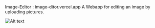 Image-Editor : image-ditor.vercel.app
A Webapp for editing an image by uploading pictures.

![Alt text](<Image-Ditor.png>)
